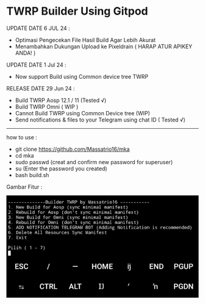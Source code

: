 # TWRP Builder Using Gitpod

UPDATE DATE 6 JUL 24 :
- Optimasi Pengecekan File Hasil Build Agar Lebih Akurat
- Menambahkan Dukungan Upload ke Pixeldrain ( HARAP ATUR APIKEY ANDA! )
 

UPDATE DATE 1 Jul 24 :
- Now support Build using Common device tree TWRP

 
RELEASE DATE 29 Jun 24 :
- Build TWRP Aosp 12.1 / 11 (Tested √)
- Build TWRP Omni ( WIP )
- Cannot Build TWRP using Common Device tree (WIP)
- Send notifications & files to your Telegram using chat ID ( Tested √)

-------------------------------------------------------------------------

how to use :
- git clone https://github.com/Massatrio16/mka
- cd mka
- sudo passwd (creat and confirm new password for superuser)
- su (Enter the password you created)
- bash build.sh


Gambar Fitur :

![Menu](https://github.com/Massatrio16/mk/blob/main/Screenshot_20240701-091114_1.jpg)

